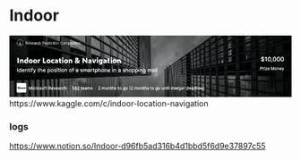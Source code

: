 # Indoor

<div align="center"><img src="./img/001.png"></div>
https://www.kaggle.com/c/indoor-location-navigation 

### logs
https://www.notion.so/Indoor-d96fb5ad316b4d1bbd5f6d9e37897c55